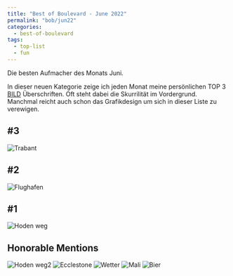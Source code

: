```yaml
---
title: "Best of Boulevard - June 2022"
permalink: "bob/jun22"
categories:
  - best-of-boulevard
tags:
  - top-list
  - fun
---
```


Die besten Aufmacher des Monats Juni.

In dieser neuen Kategorie zeige ich jeden Monat meine persönlichen TOP 3 [BILD](https://www.bild.de/) Überschriften.
Oft steht dabei die Skurrilität im Vordergrund.
Manchmal reicht auch schon das Grafikdesign um sich in dieser Liste zu verewigen.


## #3
![Trabant](../assets/images/bob/06-2022/trabi.PNG)


## #2
![Flughafen](../assets/images/bob/06-2022/fluch.JPG)


## #1
![Hoden weg](../assets/images/bob/06-2022/legat.JPG)


## Honorable Mentions
![Hoden weg2](../assets/images/bob/06-2022/legat2.PNG)
![Ecclestone](../assets/images/bob/06-2022/stone.PNG)
![Wetter](../assets/images/bob/06-2022/rumms.PNG)
![Mali](../assets/images/bob/06-2022/bumbum.JPG)
![Bier](../assets/images/bob/06-2022/bier06.PNG)
